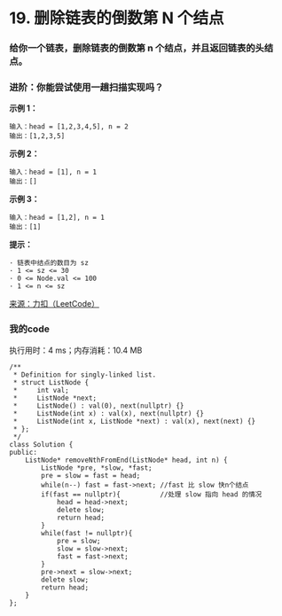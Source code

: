 # 19. 删除链表的倒数第 N 个结点
### 给你一个链表，删除链表的倒数第 n 个结点，并且返回链表的头结点。
### 进阶：你能尝试使用一趟扫描实现吗？


**示例 1：**
```
输入：head = [1,2,3,4,5], n = 2
输出：[1,2,3,5]
```
**示例 2：**
```
输入：head = [1], n = 1
输出：[]
```
**示例 3：**
```
输入：head = [1,2], n = 1
输出：[1]
```

**提示：**
```
· 链表中结点的数目为 sz
· 1 <= sz <= 30
· 0 <= Node.val <= 100
· 1 <= n <= sz
```
[来源：力扣（LeetCode）](https://leetcode-cn.com/problems/remove-nth-node-from-end-of-list)

### 我的code
执行用时：4 ms；内存消耗：10.4 MB
```
/**
 * Definition for singly-linked list.
 * struct ListNode {
 *     int val;
 *     ListNode *next;
 *     ListNode() : val(0), next(nullptr) {}
 *     ListNode(int x) : val(x), next(nullptr) {}
 *     ListNode(int x, ListNode *next) : val(x), next(next) {}
 * };
 */
class Solution {
public:
    ListNode* removeNthFromEnd(ListNode* head, int n) {
        ListNode *pre, *slow, *fast;
        pre = slow = fast = head;
        while(n--) fast = fast->next; //fast 比 slow 快n个结点
        if(fast == nullptr){          //处理 slow 指向 head 的情况
            head = head->next;
            delete slow;
            return head;
        }
        while(fast != nullptr){
            pre = slow;
            slow = slow->next;
            fast = fast->next;
        }
        pre->next = slow->next;
        delete slow;
        return head;
    }
};
```

